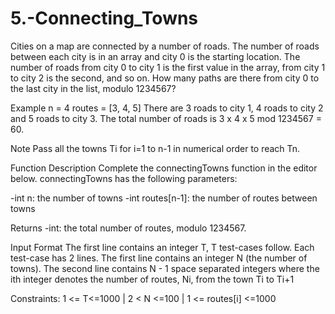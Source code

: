 # 5.-Connecting_Towns
Cities on a map are connected by a number of roads. The number of roads between each city is in an array and city 0 is the starting location. The number of roads from city 0 to city 1 is the first value in the array, from city 1 to city 2 is the second, and so on.
How many paths are there from city 0 to the last city in the list, modulo 1234567?

Example
n = 4
routes = [3, 4, 5]
There are 3 roads to city 1, 4 roads to city 2 and 5 roads to city 3. The total number of roads is 3 x 4 x 5 mod 1234567 = 60.

Note
Pass all the towns Ti for i=1 to n-1 in numerical order to reach Tn.

Function Description
Complete the connectingTowns function in the editor below.
connectingTowns has the following parameters:

-int n: the number of towns
-int routes[n-1]: the number of routes between towns

Returns
-int: the total number of routes, modulo 1234567.

Input Format
The first line contains an integer T, T test-cases follow.
Each test-case has 2 lines.
The first line contains an integer N (the number of towns).
The second line contains N - 1 space separated integers where the ith integer denotes the number of routes, Ni, from the town Ti to Ti+1

Constraints:
1 <= T<=1000 |
2 < N <=100  |
1 <= routes[i] <=1000
